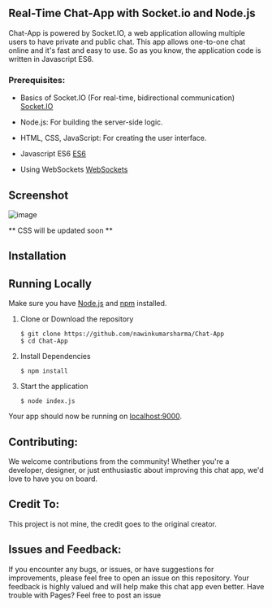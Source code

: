 ## Real-Time Chat-App with Socket.io and Node.js

Chat-App is powered by Socket.IO, a web application allowing multiple users to have private and public chat.
This app allows one-to-one chat online and it's fast and easy to use. So as you know, the application code is written in Javascript ES6.


### Prerequisites: ###
  
  * Basics of Socket.IO (For real-time, bidirectional communication) [Socket.IO](https://socket.io/)
    
  * Node.js: For building the server-side logic.
    
  * HTML, CSS, JavaScript: For creating the user interface.

  * Javascript ES6 [ES6](https://www.udacity.com/course/es6-javascript-improved--ud356)
   
  * Using WebSockets [WebSockets](https://developer.mozilla.org/en-US/docs/Web/API/WebSockets_API/Writing_WebSocket_client_applications)

## Screenshot
![image](https://github.com/NawinKumarSharma/Chat-App/assets/126372969/175148d9-eba2-4b7d-8e3a-5f3bc44edc79)

** CSS will be updated soon **

## Installation<a name="installation"></a>
## Running Locally
Make sure you have [Node.js](https://nodejs.org/) and [npm](https://www.npmjs.com/) installed.

1. Clone or Download the repository

	```
	$ git clone https://github.com/nawinkumarsharma/Chat-App
	$ cd Chat-App
	```
2. Install Dependencies

	```
	$ npm install
	```
3. Start the application

	```
	$ node index.js
	```
Your app should now be running on [localhost:9000](http://localhost:9000/).

## Contributing:
We welcome contributions from the community! Whether you're a developer, designer, or just enthusiastic about improving this chat app, we'd love to have you on board.

## Credit To:
This project is not mine, the credit goes to the original creator.

## Issues and Feedback:
If you encounter any bugs, or issues, or have suggestions for improvements, please feel free to open an issue on this repository. Your feedback is highly valued and will help make this chat app even better.
Have trouble with Pages? Feel free to post an issue
